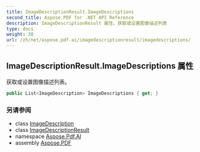 ```yaml
---
title: ImageDescriptionResult.ImageDescriptions
second_title: Aspose.PDF for .NET API Reference
description: ImageDescriptionResult 属性。获取或设置图像描述列表
type: docs
weight: 30
url: /zh/net/aspose.pdf.ai/imagedescriptionresult/imagedescriptions/
---
```

## ImageDescriptionResult.ImageDescriptions 属性

获取或设置图像描述列表。

```csharp
public List<ImageDescription> ImageDescriptions { get; }
```

### 另请参阅

* class [ImageDescription](../../imagedescription/)
* class [ImageDescriptionResult](../)
* namespace [Aspose.Pdf.AI](../../../aspose.pdf.ai/)
* assembly [Aspose.PDF](../../../)